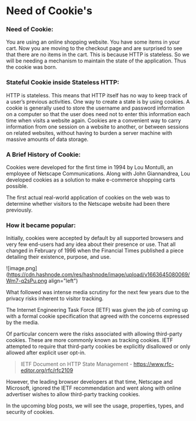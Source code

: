 # Need of Cookie's

### Need of Cookie: 

You are using an online shopping website. You have some items in your cart. Now you are moving to the checkout page and are surprised to see that there are no items in the cart. This is because HTTP is stateless. So we will be needing a mechanism to maintain the state of the application. Thus the cookie was born. 

### Stateful Cookie inside Stateless HTTP:

HTTP is stateless. This means that HTTP itself has no way to keep track of a user’s previous activities. One way to create a state is by using cookies. A cookie is generally used to store the username and password information on a computer so that the user does need not to enter this information each time when visits a website again. Cookies are a convenient way to carry information from one session on a website to another, or between sessions on related websites, without having to burden a server machine with massive amounts of data storage.


### A Brief History of Cookie: 

Cookies were developed for the first time in 1994 by Lou Montulli, an employee of Netscape Communications. Along with John Giannandrea, Lou developed cookies as a solution to make e-commerce shopping carts possible.

The first actual real-world application of cookies on the web was to determine whether visitors to the Netscape website had been there previously.

### How it became popular:

Initially, cookies were accepted by default by all supported browsers and very few end-users had any idea about their presence or use. That all changed in February of 1996 when the Financial Times published a piece detailing their existence, purpose, and use.


![image.png](https://cdn.hashnode.com/res/hashnode/image/upload/v1663645080069/Wm7-q2sPu.png align="left")

What followed was intense media scrutiny for the next few years due to the privacy risks inherent to visitor tracking.

The Internet Engineering Task Force (IETF) was given the job of coming up with a formal cookie specification that agreed with the concerns expressed by the media.

Of particular concern were the risks associated with allowing third-party cookies. These are more commonly known as tracking cookies. IETF attempted to require that third-party cookies be explicitly disallowed or only allowed after explicit user opt-in.

> IETF Document on HTTP State Management - https://www.rfc-editor.org/rfc/rfc2109

However, the leading browser developers at that time, Netscape and Microsoft, ignored the IETF recommendation and went along with online advertiser wishes to allow third-party tracking cookies.

In the upcoming blog posts, we will see the usage, properties, types, and security of cookies. 